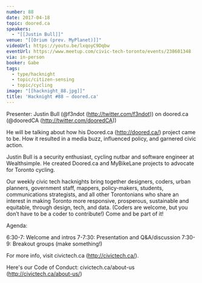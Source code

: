 ```yaml
---
number: 88
date: 2017-04-18
topic: doored.ca
speakers:
  - "[[Justin Bull]]"
venue: "[[Orium (prev. MyPlanet)]]"
videoUrl: https://youtu.be/lxqoyC9Dqbw
eventUrl: https://www.meetup.com/civic-tech-toronto/events/238601348
via: in-person
booker: Gabe
tags:
  - type/hacknight
  - topic/citizen-sensing
  - topic/cycling
image: "[[hacknight_88.jpg]]"
title: 'Hacknight #88 – doored.ca'
---
```


Presenter: Justin Bull (@f3ndot (http://twitter.com/f3ndot)) on doored.ca (@dooredCA (http://twitter.com/dooredCA))

He will be talking about how his Doored.ca (http://doored.ca/) project came to be. How it resulted in a media buzz, influenced policy, and garnered civic action.

Justin Bull is a security enthusiast, cycling nutbar and software engineer at Wealthsimple. He created Doored.ca and MyBikeLane projects to advocate for Toronto cycling.

Our weekly civic tech hacknights bring together designers, coders, urban planners, government staff, mappers, policy-makers, students, communications strategists, and all other Torontonians who share an interest in making Toronto more responsive, prosperous, sustainable and equitable, through design, tech, and data. (Coders are welcome, but you don’t have to be a coder to contribute!) Come and be part of it!

Agenda:

6:30-7: Welcome and intros
7-7:30: Presentation and Q&A/discussion
7:30-9: Breakout groups (make something!)

For more info, visit civictech.ca (http://civictech.ca/).

Here's our Code of Conduct: civictech.ca/about-us (http://civictech.ca/about-us/)